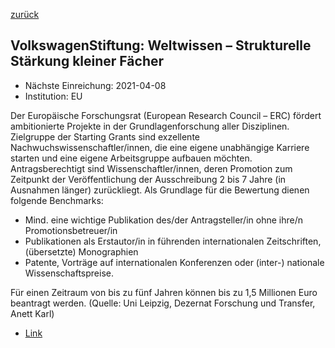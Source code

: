 [zurück](/)

## VolkswagenStiftung: Weltwissen – Strukturelle Stärkung kleiner Fächer

* Nächste Einreichung: 2021-04-08
* Institution: EU

Der Europäische Forschungsrat (European Research Council – ERC) fördert ambitionierte Projekte in der Grundlagenforschung aller Disziplinen. Zielgruppe der Starting Grants sind exzellente Nachwuchswissenschaftler/innen, die eine eigene unabhängige Karriere starten und eine eigene Arbeitsgruppe aufbauen möchten. Antragsberechtigt sind Wissenschaftler/innen, deren Promotion zum Zeitpunkt der Veröffentlichung der Ausschreibung 2 bis 7 Jahre (in Ausnahmen länger) zurückliegt. Als Grundlage für die Bewertung dienen folgende Benchmarks:

*  Mind. eine wichtige Publikation des/der Antragsteller/in ohne ihre/n Promotionsbetreuer/in
* Publikationen als Erstautor/in in führenden internationalen Zeitschriften, (übersetzte) Monographien
* Patente, Vorträge auf internationalen Konferenzen oder (inter-) nationale Wissenschaftspreise.

Für einen Zeitraum von bis zu fünf Jahren können bis zu 1,5 Millionen Euro beantragt werden.
(Quelle: Uni Leipzig, Dezernat Forschung und Transfer, Anett Karl)

* [Link](https://ec.europa.eu/info/funding-tenders/opportunities/portal/screen/opportunities/topic-details/erc-2021-stg;callCode=null;freeTextSearchKeyword=;matchWholeText=true;typeCodes=0,1,2;statusCodes=31094501,31094502,31094503;programmePeriod=null;programCcm2Id=43108390;programDivisionCode=null;focusAreaCode=null;geographicalZonesCode=null;programmeDivisionProspect=null;startDateLte=null;startDateGte=null;crossCuttingPriorityCode=null;cpvCode=null;performanceOfDelivery=null;sortQuery=sortStatus;orderBy=asc;onlyTenders=false;topicListKey=topicSearchTablePageState)
